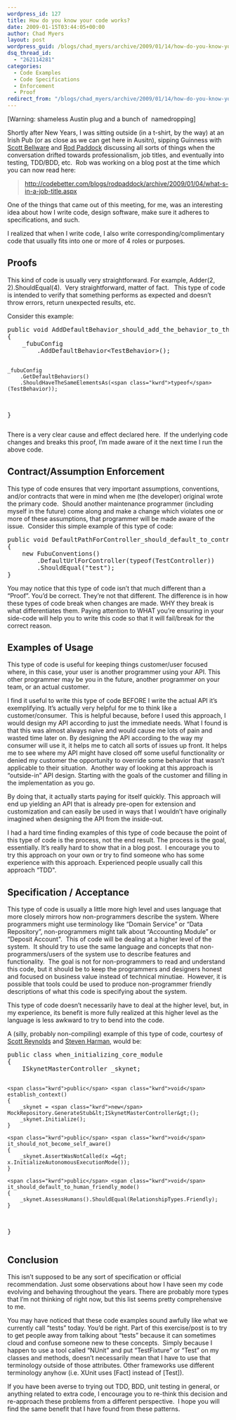 ```yaml
---
wordpress_id: 127
title: How do you know your code works?
date: 2009-01-15T03:44:05+00:00
author: Chad Myers
layout: post
wordpress_guid: /blogs/chad_myers/archive/2009/01/14/how-do-you-know-your-code-works.aspx
dsq_thread_id:
  - "262114281"
categories:
  - Code Examples
  - Code Specifications
  - Enforcement
  - Proof
redirect_from: "/blogs/chad_myers/archive/2009/01/14/how-do-you-know-your-code-works.aspx/"
---
```

[Warning: shameless Austin plug and a bunch of&#160; namedropping] 

Shortly after New Years, I was sitting outside (in a t-shirt, by the way) at an Irish Pub (or as close as we can get here in Ausitn), sipping Guinness with [Scott Bellware](http://blog.scottbellware.com/) and [Rod Paddock](http://codebetter.com/blogs/rodpaddock) discussing all sorts of things when the conversation drifted towards professionalism, job titles, and eventually into testing, TDD/BDD, etc.&#160; Rob was working on a blog post at the time which you can now read here:

> <http://codebetter.com/blogs/rodpaddock/archive/2009/01/04/what-s-in-a-job-title.aspx>

One of the things that came out of this meeting, for me, was an interesting idea about how I write code, design software, make sure it adheres to specifications, and such.

I realized that when I write code, I also write corresponding/complimentary code that usually fits into one or more of 4 roles or purposes.

## Proofs

This kind of code is usually very straightforward. For example, Adder(2, 2).ShouldEqual(4).&#160; Very straightforward, matter of fact.&#160;&#160; This type of code is intended to verify that something performs as expected and doesn’t throw errors, return unexpected results, etc.

Consider this example:

<div class="csharpcode-wrapper">
  <pre><span class="kwrd">public</span> <span class="kwrd">void</span> AddDefaultBehavior_should_add_the_behavior_to_the_list()
{
    _fubuConfig
        .AddDefaultBehavior&lt;TestBehavior&gt;();

    _fubuConfig
        .GetDefaultBehaviors()
        .ShouldHaveTheSameElementsAs(<span class="kwrd">typeof</span>(TestBehavior));
}</pre>
</div>

There is a very clear cause and effect declared here.&#160; If the underlying code changes and breaks this proof, I’m made aware of it the next time I run the above code.

## Contract/Assumption Enforcement

This type of code ensures that very important assumptions, conventions, and/or contracts that were in mind when me (the developer) original wrote the primary code.&#160; Should another maintenance programmer (including myself in the future) come along and make a change which violates one or more of these assumptions, that programmer will be made aware of the issue.&#160; Consider this simple example of this type of code:

<div class="csharpcode-wrapper">
  <pre><span class="kwrd">public</span> <span class="kwrd">void</span> DefaultPathForController_should_default_to_controller_canonical_name()
{
    <span class="kwrd">new</span> FubuConventions()
        .DefaultUrlForController(<span class="kwrd">typeof</span>(TestController))
        .ShouldEqual(<span class="str">"test"</span>);
}</pre>
</div>

You may notice that this type of code isn’t that much different than a “Proof”. You’d be correct. They’re not that different. The difference is in how these types of code break when changes are made. WHY they break is what differentiates them. Paying attention to WHAT you’re ensuring in your side-code will help you to write this code so that it will fail/break for the correct reason.

## Examples of Usage

This type of code is useful for keeping things customer/user focused where, in this case, your user is another programmer using your API. This other programmer may be you in the future, another programmer on your team, or an actual customer.

I find it useful to write this type of code BEFORE I write the actual API it’s exemplifying. It’s actually very helpful for me to think like a customer/consumer.&#160; This is helpful because, before I used this approach, I would design my API according to just the immediate needs. What I found is that this was almost always naive and would cause me lots of pain and wasted time later on. By designing the API according to the way my consumer will use it, it helps me to catch all sorts of issues up front. It helps me to see where my API might have closed off some useful functionality or denied my customer the opportunity to override some behavior that wasn’t applicable to their situation.&#160; Another way of looking at this approach is “outside-in” API design. Starting with the goals of the customer and filling in the implementation as you go.

By doing that, it actually starts paying for itself quickly. This approach will end up yielding an API that is already pre-open for extension and customization and can easily be used in ways that I wouldn’t have originally imagined when designing the API from the inside-out.&#160; 

I had a hard time finding examples of this type of code because the point of this type of code is the process, not the end result. The process is the goal, essentially. It’s really hard to show that in a blog post.&#160; I encourage you to try this approach on your own or try to find someone who has some experience with this approach. Experienced people usually call this approach “TDD".

## Specification / Acceptance

This type of code is usually a little more high level and uses language that more closely mirrors how non-programmers describe the system. Where programmers might use terminology like “Domain Service” or “Data Repository”, non-programmers might talk about “Accounting Module” or “Deposit Account".&#160; This of code will be dealing at a higher level of the system.&#160; It should try to use the same language and concepts that non-programmers/users of the system use to describe features and functionality.&#160; The goal is not for non-programmers to read and understand this code, but it should be to keep the programmers and designers honest and focused on business value instead of technical minutiae.&#160; However, it is possible that tools could be used to produce non-programmer friendly descriptions of what this code is specifying about the system.

This type of code doesn’t necessarily have to deal at the higher level, but, in my experience, its benefit is more fully realized at this higher level as the language is less awkward to try to bend into the code.

A (silly, probably non-compiling) example of this type of code, courtesy of [Scott Reynolds](https://lostechies.com/blogs/scottcreynolds/default.aspx) and [Steven Harman](http://stevenharman.net/blog/archive/2009/01/14/saving-the-world-via-tdd.aspx), would be:

<div class="csharpcode-wrapper">
  <pre><span class="kwrd">public</span> <span class="kwrd">class</span> when_initializing_core_module
{
    ISkynetMasterController _skynet;

    <span class="kwrd">public</span> <span class="kwrd">void</span> establish_context()
    {
        _skynet = <span class="kwrd">new</span> MockRepository.GenerateStub&lt;ISkynetMasterController&gt;();
        _skynet.Initialize();
    }

    <span class="kwrd">public</span> <span class="kwrd">void</span> it_should_not_become_self_aware()
    {
        _skynet.AssertWasNotCalled(x =&gt; x.InitializeAutonomousExecutionMode());
    }

    <span class="kwrd">public</span> <span class="kwrd">void</span> it_should_default_to_human_friendly_mode()
    {
        _skynet.AssessHumans().ShouldEqual(RelationshipTypes.Friendly);
    }
}</pre>
</div>

## Conclusion

This isn’t supposed to be any sort of specification or official recommendation. Just some observations about how I have seen my code evolving and behaving throughout the years. There are probably more types that I’m not thinking of right now, but this list seems pretty comprehensive to me.

You may have noticed that these code examples sound awfully like what we currently call “tests” today. You’d be right. Part of this exercise/post is to try to get people away from talking about “tests” because it can sometimes cloud and confuse someone new to these concepts.&#160; Simply because I happen to use a tool called “NUnit” and put “TestFixture” or “Test” on my classes and methods, doesn’t necessarily mean that I have to use that terminology outside of those attributes. Other frameworks use different terminology anyhow (i.e. XUnit uses [Fact] instead of [Test]).

If you have been averse to trying out TDD, BDD, unit testing in general, or anything related to extra code, I encourage you to re-think this decision and re-approach these problems from a different perspective.&#160; I hope you will find the same benefit that I have found from these patterns.